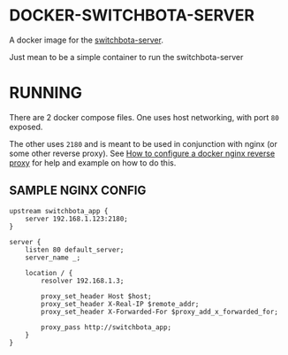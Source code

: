 # DOCKER-SWITCHBOTA-SERVER

A docker image for the [switchbota-server](https://github.com/kendallgoto/switchbota/tree/main/server).

Just mean to be a simple container to run the switchbota-server

# RUNNING

There are 2 docker compose files. One uses host networking, with port `80` exposed. 

The other uses `2180` and is meant to be used in conjunction with nginx (or some other reverse proxy). 
See [How to configure a docker nginx reverse proxy](https://www.theserverside.com/blog/Coffee-Talk-Java-News-Stories-and-Opinions/Docker-Nginx-reverse-proxy-setup-example) for help and example on how to do this.
## SAMPLE NGINX CONFIG
```
upstream switchbota_app {
	server 192.168.1.123:2180;
}

server {
	listen 80 default_server;
	server_name _;

	location / {
		resolver 192.168.1.3;

		proxy_set_header Host $host;
		proxy_set_header X-Real-IP $remote_addr;
		proxy_set_header X-Forwarded-For $proxy_add_x_forwarded_for;

		proxy_pass http://switchbota_app;
	}
}
```
